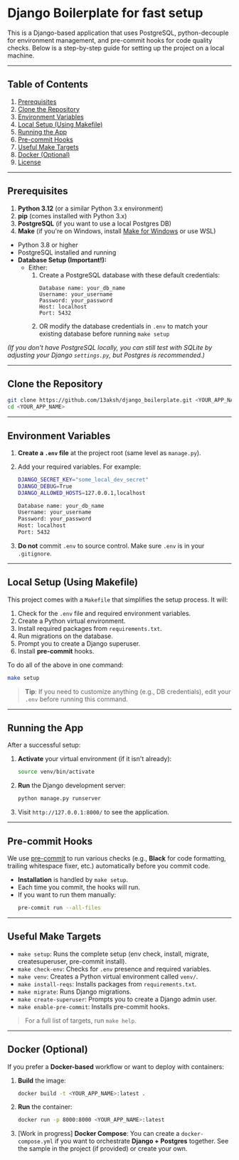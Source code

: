 # Django Boilerplate for fast setup

This is a Django-based application that uses PostgreSQL, python-decouple for environment management, and pre-commit hooks for code quality checks. Below is a step-by-step guide for setting up the project on a local machine.

---

## Table of Contents

1. [Prerequisites](#prerequisites)
2. [Clone the Repository](#clone-the-repository)
3. [Environment Variables](#environment-variables)
4. [Local Setup (Using Makefile)](#local-setup-using-makefile)
5. [Running the App](#running-the-app)
6. [Pre-commit Hooks](#pre-commit-hooks)
7. [Useful Make Targets](#useful-make-targets)
8. [Docker (Optional)](#docker-optional)
9. [License](#license)

---

## Prerequisites

1. **Python 3.12** (or a similar Python 3.x environment)
2. **pip** (comes installed with Python 3.x)
3. **PostgreSQL** (if you want to use a local Postgres DB)
4. **Make** (if you're on Windows, install [Make for Windows](http://gnuwin32.sourceforge.net/packages/make.htm) or use WSL)

- Python 3.8 or higher
- PostgreSQL installed and running
- **Database Setup (Important!):**
  - Either:
    1. Create a PostgreSQL database with these default credentials:
       ```
       Database name: your_db_name
       Username: your_username
       Password: your_password
       Host: localhost
       Port: 5432
       ```
    2. OR modify the database credentials in `.env` to match your existing database before running `make setup`

*(If you don't have PostgreSQL locally, you can still test with SQLite by adjusting your Django `settings.py`, but Postgres is recommended.)*

---

## Clone the Repository

```bash
git clone https://github.com/13aksh/django_boilerplate.git <YOUR_APP_NAME>
cd <YOUR_APP_NAME>
```

---

## Environment Variables

1. **Create a `.env` file** at the project root (same level as `manage.py`).
2. Add your required variables. For example:

   ```bash
   DJANGO_SECRET_KEY="some_local_dev_secret"
   DJANGO_DEBUG=True
   DJANGO_ALLOWED_HOSTS=127.0.0.1,localhost

   Database name: your_db_name
   Username: your_username
   Password: your_password
   Host: localhost
   Port: 5432
   ```

3. **Do not** commit `.env` to source control. Make sure `.env` is in your `.gitignore`.

---

## Local Setup (Using Makefile)

This project comes with a `Makefile` that simplifies the setup process. It will:

1. Check for the `.env` file and required environment variables.
2. Create a Python virtual environment.
3. Install required packages from `requirements.txt`.
4. Run migrations on the database.
5. Prompt you to create a Django superuser.
6. Install **pre-commit** hooks.

To do all of the above in one command:

```bash
make setup
```

> **Tip**: If you need to customize anything (e.g., DB credentials), edit your `.env` before running this command.

---

## Running the App

After a successful setup:

1. **Activate** your virtual environment (if it isn't already):
   ```bash
   source venv/bin/activate
   ```
2. **Run** the Django development server:
   ```bash
   python manage.py runserver
   ```
3. Visit `http://127.0.0.1:8000/` to see the application.

---

## Pre-commit Hooks

We use [pre-commit](https://pre-commit.com/) to run various checks (e.g., **Black** for code formatting, trailing whitespace fixer, etc.) automatically before you commit code.

- **Installation** is handled by `make setup`.
- Each time you commit, the hooks will run.
- If you want to run them manually:
  ```bash
  pre-commit run --all-files
  ```

---

## Useful Make Targets

- `make setup`: Runs the complete setup (env check, install, migrate, createsuperuser, pre-commit install).
- `make check-env`: Checks for `.env` presence and required variables.
- `make venv`: Creates a Python virtual environment called `venv/`.
- `make install-reqs`: Installs packages from `requirements.txt`.
- `make migrate`: Runs Django migrations.
- `make create-superuser`: Prompts you to create a Django admin user.
- `make enable-pre-commit`: Installs pre-commit hooks.

> For a full list of targets, run `make help`.

---

## Docker (Optional)

If you prefer a **Docker-based** workflow or want to deploy with containers:

1. **Build** the image:
   ```bash
   docker build -t <YOUR_APP_NAME>:latest .
   ```
2. **Run** the container:
   ```bash
   docker run -p 8000:8000 <YOUR_APP_NAME>:latest
   ```
3. [Work in progress] **Docker Compose**: You can create a `docker-compose.yml` if you want to orchestrate **Django + Postgres** together. See the sample in the project (if provided) or create your own.